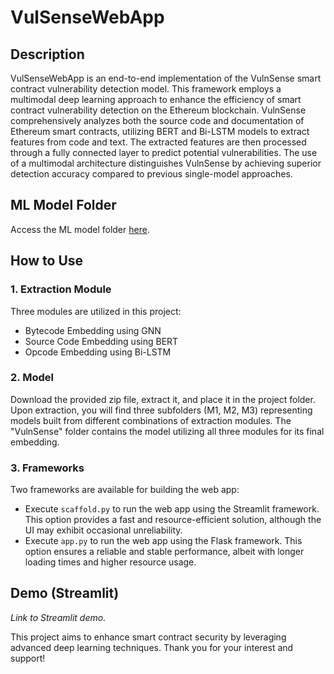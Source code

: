 # VulSenseWebApp

## Description
VulSenseWebApp is an end-to-end implementation of the VulnSense smart contract vulnerability detection model. This  framework employs a multimodal deep learning approach to enhance the efficiency of smart contract vulnerability detection on the Ethereum blockchain. VulnSense comprehensively analyzes both the source code and documentation of Ethereum smart contracts, utilizing BERT and Bi-LSTM models to extract features from code and text. The extracted features are then processed through a fully connected layer to predict potential vulnerabilities. The use of a multimodal architecture distinguishes VulnSense by achieving superior detection accuracy compared to previous single-model approaches.

## ML Model Folder
Access the ML model folder [here](https://drive.google.com/file/d/1T7NiqtR3VcSOanwi8P7K0fI2Ui8kcnlL/view?usp=sharing).

## How to Use
### 1. Extraction Module
Three modules are utilized in this project:
   - Bytecode Embedding using GNN
   - Source Code Embedding using BERT
   - Opcode Embedding using Bi-LSTM

### 2. Model
Download the provided zip file, extract it, and place it in the project folder. Upon extraction, you will find three subfolders (M1, M2, M3) representing models built from different combinations of extraction modules. The "VulnSense" folder contains the model utilizing all three modules for its final embedding.

### 3. Frameworks
Two frameworks are available for building the web app:
   - Execute `scaffold.py` to run the web app using the Streamlit framework. This option provides a fast and resource-efficient solution, although the UI may exhibit occasional unreliability.
   - Execute `app.py` to run the web app using the Flask framework. This option ensures a reliable and stable performance, albeit with longer loading times and higher resource usage.

## Demo (Streamlit)

*Link to Streamlit demo.*

This project aims to enhance smart contract security by leveraging advanced deep learning techniques. Thank you for your interest and support!
